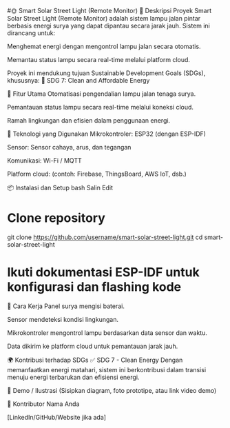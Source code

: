 #🌞 Smart Solar Street Light (Remote Monitor)
📖 Deskripsi Proyek
Smart Solar Street Light (Remote Monitor) adalah sistem lampu jalan pintar berbasis energi surya yang dapat dipantau secara jarak jauh.
Sistem ini dirancang untuk:

Menghemat energi dengan mengontrol lampu jalan secara otomatis.

Memantau status lampu secara real-time melalui platform cloud.

Proyek ini mendukung tujuan Sustainable Development Goals (SDGs), khususnya:
🎯 SDG 7: Clean and Affordable Energy

🚀 Fitur Utama
Otomatisasi pengendalian lampu jalan tenaga surya.

Pemantauan status lampu secara real-time melalui koneksi cloud.

Ramah lingkungan dan efisien dalam penggunaan energi.

🧰 Teknologi yang Digunakan
Mikrokontroler: ESP32 (dengan ESP-IDF)

Sensor: Sensor cahaya, arus, dan tegangan

Komunikasi: Wi-Fi / MQTT

Platform cloud: (contoh: Firebase, ThingsBoard, AWS IoT, dsb.)

📦 Instalasi dan Setup
bash
Salin
Edit
# Clone repository
git clone https://github.com/username/smart-solar-street-light.git
cd smart-solar-street-light

# Ikuti dokumentasi ESP-IDF untuk konfigurasi dan flashing kode
🏁 Cara Kerja
Panel surya mengisi baterai.

Sensor mendeteksi kondisi lingkungan.

Mikrokontroler mengontrol lampu berdasarkan data sensor dan waktu.

Data dikirim ke platform cloud untuk pemantauan jarak jauh.

🌍 Kontribusi terhadap SDGs
✅ SDG 7 - Clean Energy
Dengan memanfaatkan energi matahari, sistem ini berkontribusi dalam transisi menuju energi terbarukan dan efisiensi energi.

📸 Demo / Ilustrasi
(Sisipkan diagram, foto prototipe, atau link video demo)

👤 Kontributor
Nama Anda

[LinkedIn/GitHub/Website jika ada]

